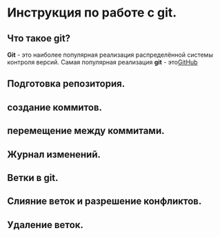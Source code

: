# Инструкция по работе с git.

## Что такое  git?
**Git** - это наиболее популярная реализация распределённой системы контроля версий. Самая популярная реализация **git** - это[GitHub](https://github.com)
## Подготовка репозитория.

## создание коммитов.

## перемещение между коммитами.

## Журнал изменений.

## Ветки в git.

## Слияние веток и разрешение конфликтов.

## Удаление веток. 

